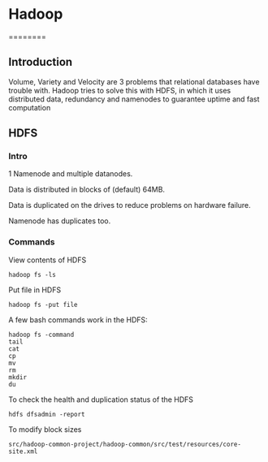 # Hadoop
========

## Introduction

Volume, Variety and Velocity are 3 problems that relational databases have trouble with. Hadoop tries to solve this with HDFS, in which it uses distributed data, redundancy and namenodes to guarantee uptime and fast computation

## HDFS

### Intro

1 Namenode and multiple datanodes.

Data is distributed in blocks of (default) 64MB.

Data is duplicated on the drives to reduce problems on hardware failure.

Namenode has duplicates too.

### Commands

View contents of HDFS

    hadoop fs -ls

Put file in HDFS

    hadoop fs -put file

A few bash commands work in the HDFS:

    hadoop fs -command
    tail
    cat
    cp
    mv
    rm
    mkdir
    du

To check the health and duplication status of the HDFS

    hdfs dfsadmin -report

To modify block sizes

    src/hadoop-common-project/hadoop-common/src/test/resources/core-site.xml
